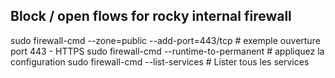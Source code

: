 ## Block / open flows for rocky internal firewall

sudo firewall-cmd --zone=public --add-port=443/tcp # exemple ouverture port 443 - HTTPS
sudo firewall-cmd --runtime-to-permanent # appliquez la configuration 
sudo firewall-cmd --list-services # Lister tous les services